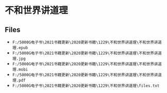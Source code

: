 # 不和世界讲道理

## Files

- `F:/5000G电子书\2021书籍更新\2020更新书籍\1229\不和世界讲道理\不和世界讲道理.epub`
- `F:/5000G电子书\2021书籍更新\2020更新书籍\1229\不和世界讲道理\不和世界讲道理.jpg`
- `F:/5000G电子书\2021书籍更新\2020更新书籍\1229\不和世界讲道理\不和世界讲道理.mobi`
- `F:/5000G电子书\2021书籍更新\2020更新书籍\1229\不和世界讲道理\不和世界讲道理.pdf`
- `F:/5000G电子书\2021书籍更新\2020更新书籍\1229\不和世界讲道理\files.txt`
